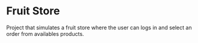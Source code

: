 # Fruit Store

Project that simulates a fruit store where the user can logs in and select an order from availables products. 